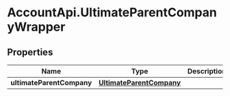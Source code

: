 # AccountApi.UltimateParentCompanyWrapper

## Properties

Name | Type | Description | Notes
------------ | ------------- | ------------- | -------------
**ultimateParentCompany** | [**UltimateParentCompany**](UltimateParentCompany.md) |  | [optional] 


